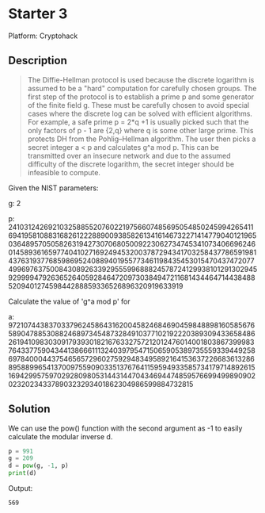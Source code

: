 # Starter 3
Platform: Cryptohack

## Description
> The Diffie-Hellman protocol is used because the discrete logarithm is assumed to be a "hard" computation for carefully chosen groups. 
> The first step of the protocol is to establish a prime p and some generator of the finite field g. These must be carefully chosen to avoid special cases where the discrete log can be solved with efficient algorithms. For example, a safe prime p = 2*q +1 is usually picked such that the only factors of p - 1 are {2,q} where q is some other large prime. This protects DH from the Pohlig–Hellman algorithm.
> The user then picks a secret integer a < p and calculates g^a mod p. This can be transmitted over an insecure network and due to the assumed difficulty of the discrete logarithm, the secret integer should be infeasible to compute.

Given the NIST parameters:

g: 2

p: 2410312426921032588552076022197566074856950548502459942654116941958108831682612228890093858261341614673227141477904012196503648957050582631942730706805009223062734745341073406696246014589361659774041027169249453200378729434170325843778659198143763193776859869524088940195577346119843545301547043747207749969763750084308926339295559968882457872412993810129130294592999947926365264059284647209730384947211681434464714438488520940127459844288859336526896320919633919

Calculate the value of 'g^a mod p' for

a: 972107443837033796245864316200458246846904598488981605856765890478853088246897345487328491037710219222038930943365848626194109830309179393018216763327572120124760140018038673999837643377590434413866611132403979547150659053897355593394492586978400044375465657296027592948349589216415363722668361328689588996541370097559090335137676411595949335857341797148926151694299575970292809805314431447043469447485957669949989090202320234337890323293401862304986599884732815

## Solution
We can use the pow() function with the second argument as -1 to easily calculate the modular inverse d.

```python
p = 991
g = 209
d = pow(g, -1, p)
print(d)

```

Output:
```console
569
```

